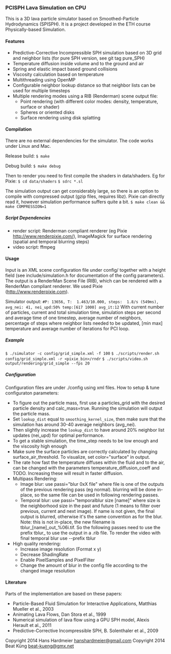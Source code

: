 ### PCISPH Lava Simulation on CPU ###

This is a 3D lava particle simulator based on Smoothed-Particle Hydrodynamics
(SPISPH).
It is a project developed in the ETH course Physically-based Simulation.


#### Features ####
* Predictive-Corrective Incompressible SPH simulation based on 3D grid and
  neighbor lists (for pure SPH version, see git tag pure\_SPH)
* Temperature diffusion inside volume and to the ground and air
* Spring and elastic impact based ground collisions
* Viscosity calculation based on temperature
* Multithreading using OpenMP
* Configurable neighbor lookup distance so that neighbor lists can be used for
  multiple timesteps
* Multiple rendering modes using a RIB (Renderman) scene output file:
  * Point rendering (with different color modes: density, temperature, surface
    or shader)
  * Spheres or oriented disks
  * Surface rendering using disk splatting


#### Compilation ####
There are no external dependencies for the simulator. The code works under Linux
and Mac.

Release build:
`$ make`

Debug build:
`$ make debug`

Then to render you need to first compile the shaders in data/shaders. Eg for
Pixie:
`$ cd data/shaders`
`$ sdrc *.sl`

The simulation output can get considerably large, so there is an option to
compile with compressed output (gzip files, requires libz). Pixie can directly
read it, however simulation performance suffers quite a bit.
`$ make clean && make COMPRESSION=1`


##### Script Dependencies #####
* render script: Renderman compliant renderer (eg Pixie
  http://www.renderpixie.com/), ImageMagick for surface rendering (spatial and
  temporal blurring steps)
* video script: ffmpeg


#### Usage ####
Input is an XML scene configuration file under config/ together with a height
field (see include/simulation.h for documentation of the config parameters).
The output is a RenderMan Scene File (RIB), which can be rendered with a
RenderMan compliant renderer. We used Pixie (http://www.renderpixie.com).

Simulator output:
`#P: 13656, T:  1.463/10.000, steps:  1.8/s (549ms), avg_nei: 41, nei_upd:50% temp:[617 1000] avg_it:12`
With current number of particles, current and total simulation time, simulation
steps per second and average time of one timestep, average number of neighbors,
percentage of steps where neighbor lists needed to be updated, [min max]
temperature and average number of iterations for PCI loop.

##### Example #####
`$ ./simulator -c config/grid_simple.xml -f 100`
`$ ./scripts/render.sh config/grid_simple.xml -r <pixie_bin>/rndr`
`$ ./scripts/video.sh output/rendering/grid_simple --fps 20`


##### Configuration #####
Configuration files are under ./config using xml files.
How to setup & tune configuraton parameters:
* To figure out the particle mass, first use a particles\_grid with the desired
  particle density and calc\_mass=true. Running the simulation will output the
  particle mass.
* Set `lookup_dist` equal to `smoothing_kernel_size`, then make sure that the
  simulation has around 30-40 average neighbors (avg\_nei).
* Then slightly increase the `lookup_dist` to have around 20% neighbor list
  updates (nei\_upd) for optimal performance.
* To get a stable simulation, the time\_step needs to be low enough and the
  viscosity high enough
* Make sure the surface particles are correctly calculated by changing
  surface\_air\_threshold. To visualize, set color="surface" in output.
* The rate how fast the temperature diffuses within the fluid and to the air,
  can be changed with the parameters temperature\_diffusion\_coeff and TODO.
  Increasing these will result in faster diffusion.
* Multipass Rendering:
  * Image blur: use passi="blur 0xX file" where file is one of the outputs of
    the previous rendering pass (eg normal). blurring will be done in-place, so
    the same file can be used in following rendering passes.
  * Temporal blur: use passi="temporalblur size [name]" where size is the
    neighborhood size in the past and future (1 means to filter over previous,
    current and next image). If name is not given, the final output is blurred,
    otherwise it's the same convention as for the blur.
    Note: this is not in-place, the new filename is
    tblur\_[name]\_out\_%06i.tif. So the following passes need to use the
    prefix tblur\_ to use the output in a .rib file.
    To render the video with final temporal blur use --prefix tblur
* High quality rendering:
  * Increase image resolution (Format x y)
  * Decrease ShadingRate
  * Enable PixelSamples and PixelFilter
  * Change the amount of blur in the config file according to the changed image
    resolution


#### Literature ####
Parts of the implementation are based on these papers:
* Particle-Based Fluid Simulation for Interactive Applications, Matthias Mueller
  et al., 2003
* Animating Lava Flows, Dan Stora et al., 1999
* Numerical simulation of lava flow using a GPU SPH model, Alexis Herault et
  al., 2011
* Predictive-Corrective Incompressible SPH, B. Solenthaler et al., 2009


Copyright 2014 Hans Hardmeier <hanshardmeier@gmail.com>
Copyright 2014 Beat Küng <beat-kueng@gmx.net>


